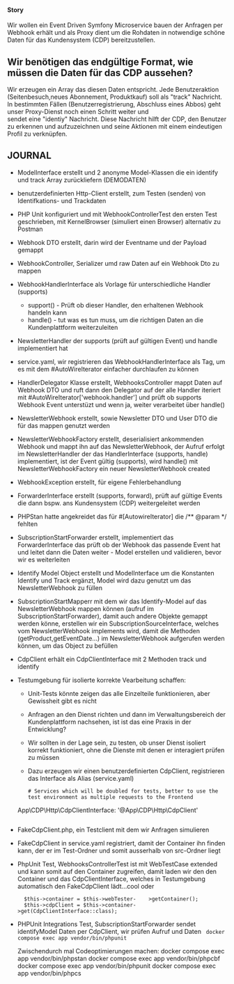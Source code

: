 #### Story
Wir wollen ein Event Driven Symfony Microservice bauen der Anfragen per Webhook erhält und als Proxy dient um die Rohdaten
in notwendige schöne Daten für das Kundensystem (CDP) bereitzustellen.

## Wir benötigen das endgültige Format, wie müssen die Daten für das CDP aussehen?

   Wir erzeugen ein Array das diesen Daten entspricht. Jede Benutzeraktion (Seitenbesuch,neues Abonnement, Produktkauf) soll
   als "track" Nachricht. In bestimmten Fällen (Benutzerregistrierung, Abschluss eines Abbos) geht unser Proxy-Dienst noch einen Schritt weiter und   
   sendet eine "identiy" Nachricht.  Diese Nachricht hilft der CDP, den Benutzer zu erkennen und aufzuzeichnen und seine Aktionen mit einem 
   eindeutigen Profil zu verknüpfen.


## JOURNAL
- ModelInterface erstellt und 2 anonyme Model-Klassen die ein identify und track Array zurückliefern (DEMODATEN)
- benutzerdefinierten Http-Client erstellt, zum Testen (senden) von Identifkations- und Trackdaten
- PHP Unit konfiguriert und mit WebhookControllerTest den ersten Test geschrieben, mit KernelBrowser (simuliert einen Browser) alternativ zu Postman
- Webhook DTO erstellt, darin wird der Eventname und der Payload gemappt
- WebhookController, Serializer umd raw Daten auf ein Webhook Dto zu mappen

- WebhookHandlerInterface als Vorlage für unterschiedliche Handler (supports)
   - support() - Prüft ob dieser Handler, den erhaltenen Webhook handeln kann
   - handle()  - tut was es tun muss, um die richtigen Daten an die Kundenplattform weiterzuleiten
- NewsletterHandler der supports (prüft auf gültigen Event) und handle implementiert hat
- service.yaml, wir registrieren das WebhookHandlerInterface als Tag, um es mit dem #AutoWireIterator einfacher
  durchlaufen zu können
- HandlerDelegator Klasse erstellt, WebhooksController mappt Daten auf Webhook DTO und ruft dann den
  Delegator auf der alle Handler iteriert mit #AutoWireIterator['webhook.handler'] und prüft ob supports Webhook Event unterstüzt und wenn ja, weiter verarbeitet über handle()
- NewsletterWebhook erstellt, sowie Newsletter DTO und User DTO die für das mappen genutzt werden
- NewsletterWebhookFactory erstellt, deserialisiert ankommenden Webhook und mappt ihn auf das            NewsletterWebhook, der Aufruf erfolgt im NewsletterHandler der das HandlerInterface (supports, handle) implementiert, ist der Event gültig (supports), wird handle() mit NewsletterWebhookFactory ein neuer NewsletterWebhook created
- WebhookException erstellt, für eigene Fehlerbehandlung
- ForwarderInterface erstellt (supports, forward), prüft auf gültige Events die dann bspw. ans Kundensystem (CDP) weitergeleitet werden
- PHPStan hatte angekreidet das für #[AutowireIterator] die /** @param */ fehlten
- SubscriptionStartForwarder erstellt, implementiert das ForwarderInterface das prüft ob der Webhook das passende Event hat und leitet
  dann die Daten weiter - Model erstellen und validieren, bevor wir es weiterleiten
- Identify Model Object erstellt und ModelInterface um die Konstanten Identify und Track ergänzt, Model wird dazu genutzt um das NewsletterWebhook zu füllen

- SubscriptionStartMapperr mit dem wir das Identify-Model auf das NewsletterWebhook mappen können (aufruf im SubscriptionStartForwarder), damit auch andere Objekte gemappt werden könne, erstellen wir ein SubscriptionSourceInterface, welches vom NewsletterWebhook implements wird, damit die Methoden (getProduct,getEventDate...) im NewsletterWebhook aufgerufen werden können, um das Object zu befüllen

- CdpClient erhält ein CdpClientInterface mit 2 Methoden track und identify

- Testumgebung für isolierte korrekte Vearbeitung schaffen:
  - Unit-Tests könnte zeigen das alle Einzelteile funktionieren, aber Gewissheit gibt es nicht
  - Anfragen an den Dienst richten und dann im Verwaltungsbereich der Kundenplattform nachsehen, ist ist das eine Praxis in der Entwicklung?
  - Wir sollten in der Lage sein, zu testen, ob unser Dienst isoliert korrekt funktioniert, ohne die Dienste mit denen er interagiert prüfen zu müssen

   - Dazu erzeugen wir einen benutzerdefinierten CdpClient, registrieren das Interface als Alias (service.yaml)
     ```
     # Services which will be doubled for tests, better to use the test environment as multiple requests to the Frontend
    App\CDP\Http\CdpClientInterface: '@App\CDP\Http\CdpClient'
     ```

- FakeCdpClient.php, ein Testclient mit dem wir Anfragen simulieren
- FakeCdpClient in service.yaml registriert, damit der Container ihn finden kann, der er im Test-Ordner und somit ausserhalb von src-Ordner liegt

- PhpUnit Test, WebhooksControllerTest ist mit WebTestCase extended und kann somit auf den Container zugreifen, damit laden wir den den Container und das CdpClientInterface, welches in Testumgebung automatisch den FakeCdpClient lädt...cool oder
    ```
      $this->container = $this->webTester-    >getContainer();
      $this->cdpClient = $this->container->get(CdpClientInterface::class);
    
  ```


- PHPUnit Integrations Test, SubscriptionStartForwarder sendet identifyModel Daten per CdpClient, wir prüfen Aufruf und Daten
  ```  docker compose exec app vendor/bin/phpunit ```


  Zwischendurch mal Codeoptimierungen machen:
  docker compose exec app vendor/bin/phpstan
  docker compose exec app vendor/bin/phpcbf 
  docker compose exec app vendor/bin/phpunit
  docker compose exec app vendor/bin/phpcs



